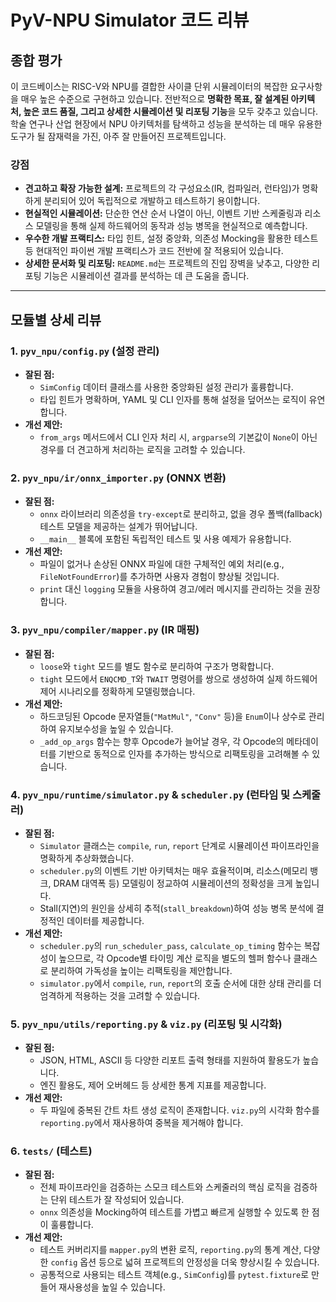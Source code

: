 # PyV-NPU Simulator 코드 리뷰

## 종합 평가

이 코드베이스는 RISC-V와 NPU를 결합한 사이클 단위 시뮬레이터의 복잡한 요구사항을 매우 높은 수준으로 구현하고 있습니다. 전반적으로 **명확한 목표, 잘 설계된 아키텍처, 높은 코드 품질, 그리고 상세한 시뮬레이션 및 리포팅 기능**을 모두 갖추고 있습니다. 학술 연구나 산업 현장에서 NPU 아키텍처를 탐색하고 성능을 분석하는 데 매우 유용한 도구가 될 잠재력을 가진, 아주 잘 만들어진 프로젝트입니다.

### 강점

*   **견고하고 확장 가능한 설계:** 프로젝트의 각 구성요소(IR, 컴파일러, 런타임)가 명확하게 분리되어 있어 독립적으로 개발하고 테스트하기 용이합니다.
*   **현실적인 시뮬레이션:** 단순한 연산 순서 나열이 아닌, 이벤트 기반 스케줄링과 리소스 모델링을 통해 실제 하드웨어의 동작과 성능 병목을 현실적으로 예측합니다.
*   **우수한 개발 프랙티스:** 타입 힌트, 설정 중앙화, 의존성 Mocking을 활용한 테스트 등 현대적인 파이썬 개발 프랙티스가 코드 전반에 잘 적용되어 있습니다.
*   **상세한 문서화 및 리포팅:** `README.md`는 프로젝트의 진입 장벽을 낮추고, 다양한 리포팅 기능은 시뮬레이션 결과를 분석하는 데 큰 도움을 줍니다.

---

## 모듈별 상세 리뷰

### 1. `pyv_npu/config.py` (설정 관리)

*   **잘된 점:**
    *   `SimConfig` 데이터 클래스를 사용한 중앙화된 설정 관리가 훌륭합니다.
    *   타입 힌트가 명확하며, YAML 및 CLI 인자를 통해 설정을 덮어쓰는 로직이 유연합니다.
*   **개선 제안:**
    *   `from_args` 메서드에서 CLI 인자 처리 시, `argparse`의 기본값이 `None`이 아닌 경우를 더 견고하게 처리하는 로직을 고려할 수 있습니다.

### 2. `pyv_npu/ir/onnx_importer.py` (ONNX 변환)

*   **잘된 점:**
    *   `onnx` 라이브러리 의존성을 `try-except`로 분리하고, 없을 경우 폴백(fallback) 테스트 모델을 제공하는 설계가 뛰어납니다.
    *   `__main__` 블록에 포함된 독립적인 테스트 및 사용 예제가 유용합니다.
*   **개선 제안:**
    *   파일이 없거나 손상된 ONNX 파일에 대한 구체적인 예외 처리(e.g., `FileNotFoundError`)를 추가하면 사용자 경험이 향상될 것입니다.
    *   `print` 대신 `logging` 모듈을 사용하여 경고/에러 메시지를 관리하는 것을 권장합니다.

### 3. `pyv_npu/compiler/mapper.py` (IR 매핑)

*   **잘된 점:**
    *   `loose`와 `tight` 모드를 별도 함수로 분리하여 구조가 명확합니다.
    *   `tight` 모드에서 `ENQCMD_T`와 `TWAIT` 명령어를 쌍으로 생성하여 실제 하드웨어 제어 시나리오를 정확하게 모델링했습니다.
*   **개선 제안:**
    *   하드코딩된 Opcode 문자열들(`"MatMul"`, `"Conv"` 등)을 `Enum`이나 상수로 관리하여 유지보수성을 높일 수 있습니다.
    *   `_add_op_args` 함수는 향후 Opcode가 늘어날 경우, 각 Opcode의 메타데이터를 기반으로 동적으로 인자를 추가하는 방식으로 리팩토링을 고려해볼 수 있습니다.

### 4. `pyv_npu/runtime/simulator.py` & `scheduler.py` (런타임 및 스케줄러)

*   **잘된 점:**
    *   `Simulator` 클래스는 `compile`, `run`, `report` 단계로 시뮬레이션 파이프라인을 명확하게 추상화했습니다.
    *   `scheduler.py`의 이벤트 기반 아키텍처는 매우 효율적이며, 리소스(메모리 뱅크, DRAM 대역폭 등) 모델링이 정교하여 시뮬레이션의 정확성을 크게 높입니다.
    *   Stall(지연)의 원인을 상세히 추적(`stall_breakdown`)하여 성능 병목 분석에 결정적인 데이터를 제공합니다.
*   **개선 제안:**
    *   `scheduler.py`의 `run_scheduler_pass`, `calculate_op_timing` 함수는 복잡성이 높으므로, 각 Opcode별 타이밍 계산 로직을 별도의 헬퍼 함수나 클래스로 분리하여 가독성을 높이는 리팩토링을 제안합니다.
    *   `simulator.py`에서 `compile`, `run`, `report`의 호출 순서에 대한 상태 관리를 더 엄격하게 적용하는 것을 고려할 수 있습니다.

### 5. `pyv_npu/utils/reporting.py` & `viz.py` (리포팅 및 시각화)

*   **잘된 점:**
    *   JSON, HTML, ASCII 등 다양한 리포트 출력 형태를 지원하여 활용도가 높습니다.
    *   엔진 활용도, 제어 오버헤드 등 상세한 통계 지표를 제공합니다.
*   **개선 제안:**
    *   두 파일에 중복된 간트 차트 생성 로직이 존재합니다. `viz.py`의 시각화 함수를 `reporting.py`에서 재사용하여 중복을 제거해야 합니다.

### 6. `tests/` (테스트)

*   **잘된 점:**
    *   전체 파이프라인을 검증하는 스모크 테스트와 스케줄러의 핵심 로직을 검증하는 단위 테스트가 잘 작성되어 있습니다.
    *   `onnx` 의존성을 Mocking하여 테스트를 가볍고 빠르게 실행할 수 있도록 한 점이 훌륭합니다.
*   **개선 제안:**
    *   테스트 커버리지를 `mapper.py`의 변환 로직, `reporting.py`의 통계 계산, 다양한 `config` 옵션 등으로 넓혀 프로젝트의 안정성을 더욱 향상시킬 수 있습니다.
    *   공통적으로 사용되는 테스트 객체(e.g., `SimConfig`)를 `pytest.fixture`로 만들어 재사용성을 높일 수 있습니다.
